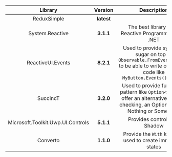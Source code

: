Library|Version|Description
:---:|:--:|:---:
ReduxSimple|**latest**|
System.Reactive|**3.1.1**|The best library to do Reactive Programming with .NET
ReactiveUI.Events|**8.2.1**|Used to provide syntactic sugar on top of `Observable.FromEventPattern` to be able to write one line of code like `MyButton.Events().Tapped`
SuccincT|**3.2.0**|Used to provide functional pattern like `Option<T>` which offer an alternative to null-checking, an Option is either Nothing or Something
Microsoft.Toolkit.Uwp.UI.Controls|**5.1.1**|Provides controls like Shadow
Converto|**1.1.0**|Provide the `With` keyword used to create immutable states